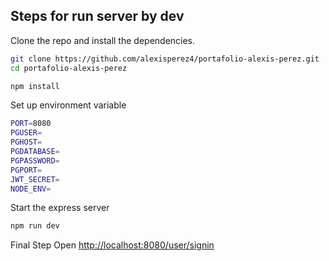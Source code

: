## Steps for run server by dev

Clone the repo and install the dependencies.

```bash
git clone https://github.com/alexisperez4/portafolio-alexis-perez.git
cd portafolio-alexis-perez

```

```bash
npm install
```

Set up environment variable

```bash
PORT=8080
PGUSER=
PGHOST=
PGDATABASE=
PGPASSWORD=
PGPORT=
JWT_SECRET=
NODE_ENV=
```

Start the express server
```bash
npm run dev
```

Final Step
Open [http://localhost:8080/user/signin](http://localhost:8080/user/signin) 
